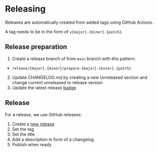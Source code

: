 # Releasing

Releases are automatically created from added tags using GitHub Actions.

A tag needs to be in the form of `v{major}.{minor}.{patch}`.

## Release preparation

1. Create a release branch of from `main` branch with this pattern:

- `release/{major}.{minor}/prepare-{major}.{minor}.{patch}`

2. Update CHANGELOG.md by creating a new Unreleased section and change current unreleased to release version
3. Update the latest release [badge](badges.md)

## Release

For a release, we use GitHub releases:

1. Create a [new release](https://docs.github.com/en/repositories/releasing-projects-on-github/managing-releases-in-a-repository)
2. Set the tag
3. Set the title
4. Add a description in form of a changelog
5. Publish when ready
